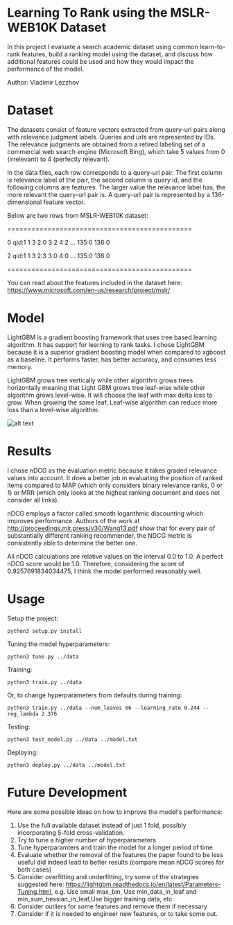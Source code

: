 # Learning To Rank using the MSLR-WEB10K Dataset

In this project I evaluate a search academic dataset using common learn-to-rank features, build a ranking model using the dataset, and discuss how additional features could be used and how they would impact the performance of the model.

Author: Vladimir Lezzhov

# Dataset

The datasets consist of feature vectors extracted from query-url pairs along with relevance judgment labels. Queries and urls are represented by IDs. The relevance judgments are obtained from a retired labeling set of a commercial web search engine (Microsoft Bing), which take 5 values from 0 (irrelevant) to 4 (perfectly relevant).

In the data files, each row corresponds to a query-url pair. The first column is relevance label of the pair, the second column is query id, and the following columns are features. The larger value the relevance label has, the more relevant the query-url pair is. A query-url pair is represented by a 136-dimensional feature vector.

Below are two rows from MSLR-WEB10K dataset:

==============================================

0 qid:1 1:3 2:0 3:2 4:2 … 135:0 136:0

2 qid:1 1:3 2:3 3:0 4:0 … 135:0 136:0

==============================================

You can read about the features included in the dataset here: https://www.microsoft.com/en-us/research/project/mslr/

# Model
LightGBM is a gradient boosting framework that uses tree based learning algorithm. It has support for learning to rank tasks. I chose LightGBM because it is a superior gradient boosting model when compared to xgboost as a baseline. It performs faster, has better accuracy, and consumes less memory.

LightGBM grows tree vertically while other algorithm grows trees horizontally meaning that Light GBM grows tree leaf-wise while other algorithm grows level-wise. It will choose the leaf with max delta loss to grow. When growing the same leaf, Leaf-wise algorithm can reduce more loss than a level-wise algorithm.

![alt text](https://lightgbm.readthedocs.io/en/latest/_images/leaf-wise.png)


# Results

I chose nDCG as the evaluation metric because it takes graded relevance values into account. 
It does a better job in evaluating the position of ranked items compared to MAP 
(which only considers binary relevance ranks, 0 or 1) or MRR 
(which only looks at the highest ranking document and does not consider all links).

nDCG employs a factor called smooth logarithmic discounting which improves performance.
Authors of the work at http://proceedings.mlr.press/v30/Wang13.pdf show that
for every pair of substantially different ranking recommender,
the NDCG metric is consistently able to determine the better one.

All nDCG calculations are relative values on the interval 0.0 to 1.0.
A perfect nDCG score would be 1.0. Therefore,
considering the score of 0.9257691834034475, I think the model performed reasonably well.


# Usage

Setup the project:

```
python3 setup.py install
```

Tuning the model hyperparameters:
```
python3 tune.py ../data
```

Training:
```
python3 train.py ../data
```

Or, to change hyperparameters from defaults during training:
```
python3 train.py ../data --num_leaves 66 --learning_rate 0.244 --reg_lambda 2.376
```

Testing:
```
python3 test_model.py ../data ../model.txt
```

Deploying:
```
python3 deploy.py ../data ../model.txt
```

# Future Development

Here are some possible ideas on how to improve the model's performance:

1) Use the full available dataset instead of just 1 fold, possibly incorporating 5-fold cross-validation.
2) Try to tune a higher number of hyperparameters
3) Tune hyperparamters and train the model for a longer period of time
4) Evaluate whether the removal of the features the paper found to be less useful did indeed lead to better results 
(compare mean nDCG scores for both cases)
5) Consider overfitting and underfitting, try some of the strategies suggested here:
https://lightgbm.readthedocs.io/en/latest/Parameters-Tuning.html,
 e.g. Use small max_bin, Use min_data_in_leaf and min_sum_hessian_in_leaf,Use bigger training data, etc
6) Consider outliers for some features and remove them if necessary
7) Consider if it is needed to engineer new features, or to take some out.

